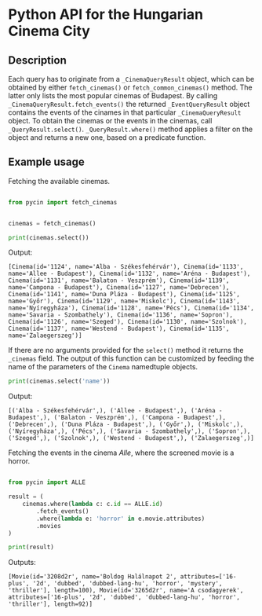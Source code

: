 # Python API for the Hungarian Cinema City

## Description

Each query has to originate from a `_CinemaQueryResult` object, which can be obtained by
either `fetch_cinemas()` or `fetch_common_cinemas()` method. The latter only lists the most popular cinemas of Budapest. By calling `_CinemaQueryResult.fetch_events()` the returned `_EventQueryResult` object contains the events of the cinames in that particular `_CinemaQueryResult` object. To obtain the cinemas or the events in the cinemas, call `_QueryResult.select()`. `_QueryResult.where()` method applies a filter on the object and returns a new one, based on a predicate function.

## Example usage

Fetching the available cinemas.

```python

from pycin import fetch_cinemas


cinemas = fetch_cinemas()

print(cinemas.select())
```

Output:

```
[Cinema(id='1124', name='Alba - Székesfehérvár'), Cinema(id='1133', name='Allee - Budapest'), Cinema(id='1132', name='Aréna - Budapest'), Cinema(id='1131', name='Balaton - Veszprém'), Cinema(id='1139', name='Campona - Budapest'), Cinema(id='1127', name='Debrecen'), Cinema(id='1141', name='Duna Pláza - Budapest'), Cinema(id='1125', name='Győr'), Cinema(id='1129', name='Miskolc'), Cinema(id='1143', name='Nyíregyháza'), Cinema(id='1128', name='Pécs'), Cinema(id='1134', name='Savaria - Szombathely'), Cinema(id='1136', name='Sopron'), Cinema(id='1126', name='Szeged'), Cinema(id='1130', name='Szolnok'), Cinema(id='1137', name='Westend - Budapest'), Cinema(id='1135', name='Zalaegerszeg')]
```

If there are no arguments provided for the `select()` method it returns the `_cinemas` field. The output of this function can be customized by feeding the name of the parameters of the `Cinema` namedtuple objects.

```python
print(cinemas.select('name'))
```

Output:

```
[('Alba - Székesfehérvár',), ('Allee - Budapest',), ('Aréna - Budapest',), ('Balaton - Veszprém',), ('Campona - Budapest',), ('Debrecen',), ('Duna Pláza - Budapest',), ('Győr',), ('Miskolc',), ('Nyíregyháza',), ('Pécs',), ('Savaria - Szombathely',), ('Sopron',), ('Szeged',), ('Szolnok',), ('Westend - Budapest',), ('Zalaegerszeg',)]
```

Fetching the events in the cinema *Alle*, where the screened movie is a horror.

```python

from pycin import ALLE

result = (
    cinemas.where(lambda c: c.id == ALLE.id)
        .fetch_events()
        .where(lambda e: 'horror' in e.movie.attributes)
        .movies
)

print(result)
```

Outputs:

```
[Movie(id='3208d2r', name='Boldog Halálnapot 2', attributes=['16-plus', '2d', 'dubbed', 'dubbed-lang-hu', 'horror', 'mystery', 'thriller'], length=100), Movie(id='3265d2r', name='A csodagyerek', attributes=['16-plus', '2d', 'dubbed', 'dubbed-lang-hu', 'horror', 'thriller'], length=92)]
```
